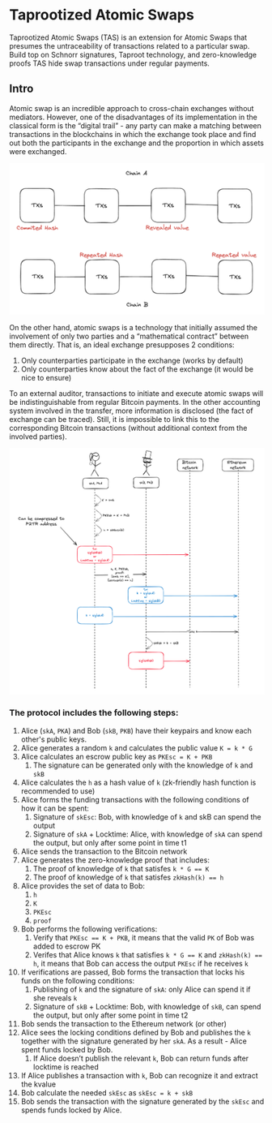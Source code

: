 # Taprootized Atomic Swaps

Taprootized Atomic Swaps (TAS) is an extension for Atomic Swaps that presumes the untraceability of
transactions related to a particular swap. Build top on Schnorr signatures, Taproot technology, and
zero-knowledge proofs TAS hide swap transactions under regular payments.

## Intro 
Atomic swap is an incredible approach to cross-chain exchanges without mediators. However, one of 
the disadvantages of its implementation in the classical form is the “digital trail” - any party 
can make a matching between transactions in the blockchains in which the exchange took place and 
find out both the participants in the exchange and the proportion in which assets were exchanged.

<div align="center">
<img src="https://github.com/distributed-lab/taprootized-atomic-swaps/blob/main/assets/atomic-swap.png"/>
</div>

On the other hand, atomic swaps is a technology that initially assumed the involvement of only two 
parties and a “mathematical contract” between them directly. That is, an ideal exchange presupposes 
2 conditions:
1) Only counterparties participate in the exchange (works by default)
2) Only counterparties know about the fact of the exchange (it would be nice to ensure)

To an external auditor, transactions to initiate and execute atomic swaps will be indistinguishable 
from regular Bitcoin payments. In the other accounting system involved in the transfer, more 
information is disclosed (the fact of exchange can be traced). Still, it is impossible to link this 
to the corresponding Bitcoin transactions (without additional context from the involved parties).

<div align="center">
<img src="https://github.com/distributed-lab/taprootized-atomic-swaps/blob/main/assets/sequence-diagram.png"/>
</div>

### The protocol includes the following steps:
1. Alice (`skA`, `PKA`) and Bob (`skB`, `PKB`) have their keypairs and know each other's public keys.
2. Alice generates a random `k` and calculates the public value `K = k * G`
3. Alice calculates an escrow public key as `PKEsc = K + PKB`
   1. The signature can be generated only with the knowledge of `k` and `skB`
4. Alice calculates the `h` as a hash value of `k` (zk-friendly hash function is recommended to use)
5. Alice forms the funding transactions with the following conditions of how it can be spent:
   1. Signature of `skEsc`: Bob, with knowledge of `k` and skB can spend the output
   2. Signature of `skA` + Locktime: Alice, with knowledge of `skA` can spend the output, but only
   after some point in time t1
6. Alice sends the transaction to the Bitcoin network
7. Alice generates the zero-knowledge proof that includes:
   1. The proof of knowledge of `k` that satisfes `k * G == K`
   2. The proof of knowledge of `k` that satisfes `zkHash(k) == h`
8. Alice provides the set of data to Bob:
   1. `h`
   2. `K`
   3. `PKEsc`
   4. `proof`
9. Bob performs the following verifications:
   1. Verify that `PKEsc == K + PKB`, it means that the valid `PK` of Bob was added to escrow PK
   2. Verifes that Alice knows `k` that satisfies `k * G == K` and `zkHash(k) == h`, it means that Bob
   can access the output `PKEsc` if he receives `k`
10. If verifications are passed, Bob forms the transaction that locks his funds on the following 
conditions:
    1. Publishing of `k` and the signature of `skA`: only Alice can spend it if she reveals `k`
    2. Signature of `skB` + Locktime: Bob, with knowledge of `skB`, can spend the output, but only after
    some point in time t2
11. Bob sends the transaction to the Ethereum network (or other)
12. Alice sees the locking conditions defined by Bob and publishes the `k` together with the signature
    generated by her `skA`. As a result - Alice spent funds locked by Bob.
    1. If Alice doesn’t publish the relevant `k`, Bob can return funds after locktime is reached
13. If Alice publishes a transaction with `k`, Bob can recognize it and extract the kvalue
14. Bob calculate the needed `skEsc` as `skEsc = k + skB`
15. Bob sends the transaction with the signature generated by the `skEsc` and spends funds locked by 
Alice.
